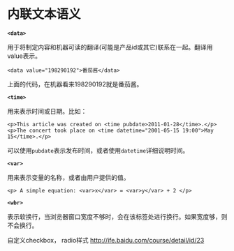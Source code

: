 # 内联文本语义




**`<data>`**

用于将制定内容和机器可读的翻译(可能是产品id或其它)联系在一起。翻译用value表示。

```
<data value="198290192">番茄酱</data>
```
上面的代码，在机器看来198290192就是番茄酱。


**`<time>`**

用来表示时间或日期。比如：

```
<p>This article was created on <time pubdate>2011-01-28</time>.</p>
<p>The concert took place on <time datetime="2001-05-15 19:00">May 15</time>.</p>
```
可以使用`pubdate`表示发布时间，或者使用`datetime`详细说明时间。

**`<var>`**

用来表示变量的名称，或者由用户提供的值。

```
<p> A simple equation: <var>x</var> = <var>y</var> + 2 </p>
```

**`<wbr>`**

表示软换行，当浏览器窗口宽度不够时，会在该标签处进行换行。如果宽度够，则不会换行。


自定义checkbox， radio样式 http://ife.baidu.com/course/detail/id/23